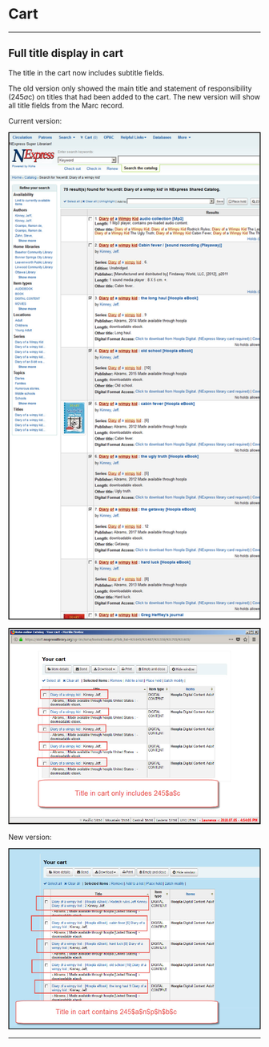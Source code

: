 # Cart

***
## Full title display in cart

The title in the cart now includes subtitle fields.

The old version only showed the main title and statement of responsibility (245$a$c) on titles that had been added to the cart.  The new version will show all title fields from the Marc record.

Current version:

![17.05 Select titles](../.gitbook/assets/1711-330.cart.jpg)

![17.05 Display in cart](../.gitbook/assets/1711-340.cart.jpg)

New version:

![17.11 Display in cart](../.gitbook/assets/1711-350.cart.jpg)

***
